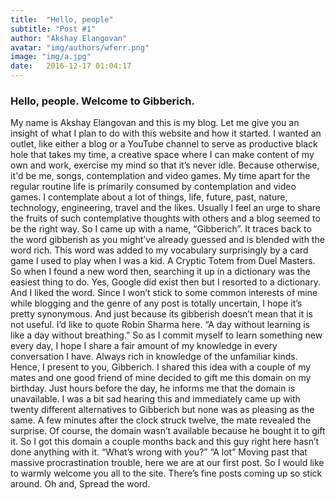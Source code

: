 ```yaml
---
title:  "Hello, people"
subtitle: "Post #1"
author: "Akshay Elangovan"
avatar: "img/authors/wferr.png"
image: "img/a.jpg"
date:   2016-12-17 01:04:17
---
```


### Hello, people. Welcome to Gibberich.
My name is Akshay Elangovan and this is my blog. Let me give you an insight of what I plan to do with this website and how it started. I wanted an outlet, like either a blog or a YouTube channel to serve as productive black hole that takes my time, a creative space where I can make content of my own and work, exercise my mind so that it’s never idle. Because otherwise, it'd be me, songs, contemplation and video games. My time apart for the regular routine life is primarily consumed by contemplation and video games. I contemplate about a lot of things, life, future, past, nature, technology, engineering, travel and the likes. Usually I feel an urge to share the fruits of such contemplative thoughts with others and a blog seemed to be the right way. So I came up with a name, “Gibberich”. It traces back to the word gibberish as you might’ve already guessed and is blended with the word rich. This word was added to my vocabulary surprisingly by a card game I used to play when I was a kid. A Cryptic Totem from Duel Masters. So when I found a new word then, searching it up in a dictionary was the easiest thing to do. Yes, Google did exist then but I resorted to a dictionary. And I liked the word. Since I won’t stick to some common interests of mine while blogging and the genre of any post is totally uncertain, I hope it’s pretty synonymous. And just because its gibberish doesn’t mean that it is not useful. I’d like to quote Robin Sharma here. “A day without learning is like a day without breathing.” So as I commit myself to learn something new every day, I hope I share a fair amount of my knowledge in every conversation I have. Always rich in knowledge of the unfamiliar kinds. Hence, I present to you, Gibberich. I shared this idea with a couple of my mates and one good friend of mine decided to gift me this domain on my birthday. Just hours before the day, he informs me that the domain is unavailable. I was a bit sad hearing this and immediately came up with twenty different alternatives to Gibberich but none was as pleasing as the same. A few minutes after the clock struck twelve, the mate revealed the surprise. Of course, the domain wasn’t available because he bought it to gift it. So I got this domain a couple months back and this guy right here hasn’t done anything with it. “What’s wrong with you?” “A lot” Moving past that massive procrastination trouble, here we are at our first post. So I would like to warmly welcome you all to the site. There’s fine posts coming up so stick around.
Oh and, Spread the word.